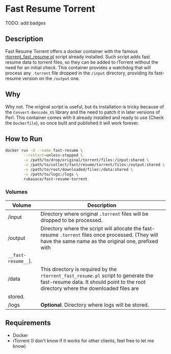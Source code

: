 # Fast Resume Torrent

TODO: add badges

## Description
Fast Resume Torrent offers a docker container with the famous [rtorrent_fast_resume.pl](https://github.com/rakshasa/rtorrent/wiki/Common-Tasks-in-rTorrent#adding-fast-resume-data-to-torrent-files) script already installed. Such script adds fast resume data to torrent files, so they can 
be added to rTorrent without the need for an initial check. This container provides a watchdog that will process any `.torrent` file dropped in the `/input` directory, providing 
its fast-resume version on the `/output` one.

## Why
Why not. The original script is useful, but its installation is tricky because of the `Convert-Bencode_XS` library and the need to patch it in later versions of Perl.
This container comes with it already installed and ready to use (Check the `Dockerfile`), so once built and published it will work forever. 

## How to Run
```bash
docker run -d --name fast-resume \
        --restart=unless-stopped \
        -v /path/to/drop/original/torrent/files:/input:shared \
        -v /path/to/collect/fast/resume/torrent/files:/output:shared \
        -v /path/to/root/downloaded/files:/data:shared \
        -v /path/to/logs:/logs \
        rubasace/fast-resume-torrent
```
### Volumes

| Volume | Description | 
| ---- | ----------- | 
| /input | Directory where original `.torrent` files will be dropped to be processed. | 
| /output | Directory where the script will allocate the fast-resume `.torrent` files once processed. (They will have the same name as the original one, prefixed with 
`__fast-resume__`). | 
| /data | This directory is required by the `rtorrent_fast_resume.pl` script to generate the fast-resume data. It should point to the root directory where the downloaded files are 
stored.| 
| /logs | **Optional**. Directory where logs will be stored. | 


## Requirements
* Docker
* rTorrent (I don't know if it works for other clients, feel free to let me know)

